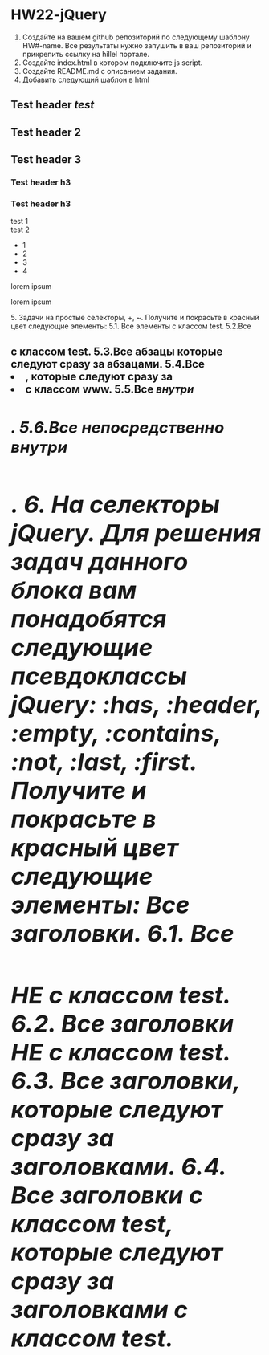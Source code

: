 # HW22-jQuery
1. Создайте на вашем github репозиторий по следующему шаблону HW#-name. Все результаты нужно запушить в ваш репозиторий и прикрепить ссылку на hillel портале.
2. Создайте index.html в котором подключите js script.
3. Создайте README.md с описанием задания.
4. Добавить следующий шаблон в html
<h2>Test header <i>test</i></h2>
<h2 class="test">Test header 2</h2>
<h2 class="test">Test header 3</h2>
<h3>Test header h3</h3>
<h3 class="test">Test header h3</h3>
<div class="test">test 1</div>
<div class="test">test 2</div>
<ul>
<li>1</li>
<li class="test">2</li>
<li class="www">3</li>
<li>4</li>
</ul>
<p>lorem ipsum </p><p>lorem ipsum</p>
5. Задачи на простые селекторы, +, ~. Получите и покрасьте в красный цвет следующие элементы:
5.1. Все элементы с классом test.
5.2.Все <h2> с классом test.
5.3.Все абзацы которые следуют сразу за абзацами.
5.4.Все <li>, которые следуют сразу за <li> с классом www.
5.5.Все <i> внутри <h2>.
5.6.Все <i> непосредственно внутри <h2>.
6. На селекторы jQuery. Для решения задач данного блока вам понадобятся следующие псевдоклассы jQuery: :has, :header, :empty, :contains, :not, :last, :first.
Получите и покрасьте в красный цвет следующие элементы:
Все заголовки.
6.1. Все <h2> НЕ с классом test.
6.2. Все заголовки НЕ с классом test.
6.3. Все заголовки, которые следуют сразу за заголовками.
6.4. Все заголовки с классом test, которые следуют сразу за заголовками с классом test.
